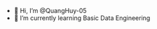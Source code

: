 - 👋 Hi, I’m @QuangHuy-05
- 🌱 I’m currently learning Basic Data Engineering


<!---
QuangHuy-05/QuangHuy-05 is a ✨ special ✨ repository because its `README.md` (this file) appears on your GitHub profile.
You can click the Preview link to take a look at your changes.
--->
